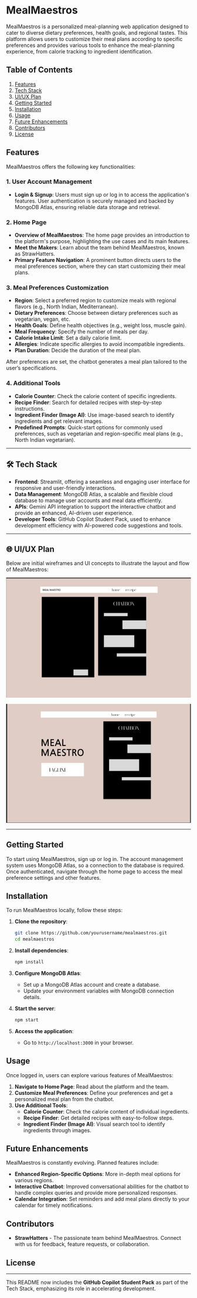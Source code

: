 


# MealMaestros

MealMaestros is a personalized meal-planning web application designed to cater to diverse dietary preferences, health goals, and regional tastes. This platform allows users to customize their meal plans according to specific preferences and provides various tools to enhance the meal-planning experience, from calorie tracking to ingredient identification.

## Table of Contents
1. [Features](#features)
2. [Tech Stack](#tech-stack)
3. [UI/UX Plan](#uiux-plan)
4. [Getting Started](#getting-started)
5. [Installation](#installation)
6. [Usage](#usage)
7. [Future Enhancements](#future-enhancements)
8. [Contributors](#contributors)
9. [License](#license)

## Features
MealMaestros offers the following key functionalities:

### 1. **User Account Management**
   - **Login & Signup**: Users must sign up or log in to access the application's features. User authentication is securely managed and backed by MongoDB Atlas, ensuring reliable data storage and retrieval.

### 2. **Home Page**
   - **Overview of MealMaestros**: The home page provides an introduction to the platform's purpose, highlighting the use cases and its main features.
   - **Meet the Makers**: Learn about the team behind MealMaestros, known as StrawHatters.
   - **Primary Feature Navigation**: A prominent button directs users to the meal preferences section, where they can start customizing their meal plans.

### 3. **Meal Preferences Customization**
   - **Region**: Select a preferred region to customize meals with regional flavors (e.g., North Indian, Mediterranean).
   - **Dietary Preferences**: Choose between dietary preferences such as vegetarian, vegan, etc.
   - **Health Goals**: Define health objectives (e.g., weight loss, muscle gain).
   - **Meal Frequency**: Specify the number of meals per day.
   - **Calorie Intake Limit**: Set a daily calorie limit.
   - **Allergies**: Indicate specific allergies to avoid incompatible ingredients.
   - **Plan Duration**: Decide the duration of the meal plan.
   
   After preferences are set, the chatbot generates a meal plan tailored to the user’s specifications.

### 4. **Additional Tools**
   - **Calorie Counter**: Check the calorie content of specific ingredients.
   - **Recipe Finder**: Search for detailed recipes with step-by-step instructions.
   - **Ingredient Finder (Image AI)**: Use image-based search to identify ingredients and get relevant images.
   - **Predefined Prompts**: Quick-start options for commonly used preferences, such as vegetarian and region-specific meal plans (e.g., North Indian vegetarian).

---

## 🛠 **Tech Stack**

- **Frontend**: Streamlit, offering a seamless and engaging user interface for responsive and user-friendly interactions.
- **Data Management**: MongoDB Atlas, a scalable and flexible cloud database to manage user accounts and meal data efficiently.
- **APIs**: Gemini API integration to support the interactive chatbot and provide an enhanced, AI-driven user experience.
- **Developer Tools**: GitHub Copilot Student Pack, used to enhance development efficiency with AI-powered code suggestions and tools.

---

## 🌐 **UI/UX Plan**

Below are initial wireframes and UI concepts to illustrate the layout and flow of MealMaestros:

![MealMaestros Home Page Concept](image.png)

![Meal Preferences Customization Flow](image-1.png)

---

## Getting Started
To start using MealMaestros, sign up or log in. The account management system uses MongoDB Atlas, so a connection to the database is required. Once authenticated, navigate through the home page to access the meal preference settings and other features.

## Installation
To run MealMaestros locally, follow these steps:

1. **Clone the repository**:
   ```bash
   git clone https://github.com/yourusername/mealmaestros.git
   cd mealmaestros
   ```

2. **Install dependencies**:
   ```bash
   npm install
   ```

3. **Configure MongoDB Atlas**:
   - Set up a MongoDB Atlas account and create a database.
   - Update your environment variables with MongoDB connection details.

4. **Start the server**:
   ```bash
   npm start
   ```

5. **Access the application**:
   - Go to `http://localhost:3000` in your browser.

## Usage
Once logged in, users can explore various features of MealMaestros:

1. **Navigate to Home Page**: Read about the platform and the team.
2. **Customize Meal Preferences**: Define your preferences and get a personalized meal plan from the chatbot.
3. **Use Additional Tools**:
   - **Calorie Counter**: Check the calorie content of individual ingredients.
   - **Recipe Finder**: Get detailed recipes with easy-to-follow steps.
   - **Ingredient Finder (Image AI)**: Visual search tool to identify ingredients through images.

## Future Enhancements
MealMaestros is constantly evolving. Planned features include:

- **Enhanced Region-Specific Options**: More in-depth meal options for various regions.
- **Interactive Chatbot**: Improved conversational abilities for the chatbot to handle complex queries and provide more personalized responses.
- **Calendar Integration**: Set reminders and add meal plans directly to your calendar for timely notifications.

## Contributors
- **StrawHatters** - The passionate team behind MealMaestros. Connect with us for feedback, feature requests, or collaboration.

## License


---

This README now includes the **GitHub Copilot Student Pack** as part of the Tech Stack, emphasizing its role in accelerating development.
